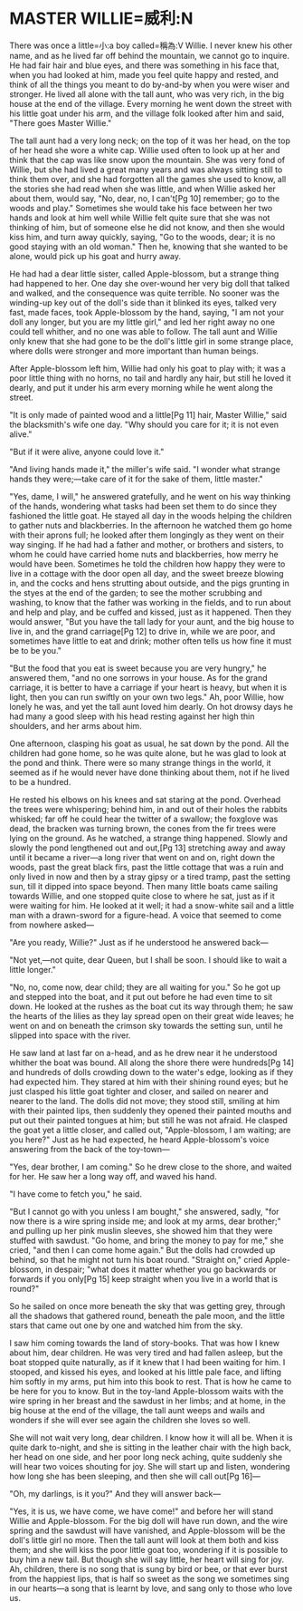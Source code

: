 # MASTER WILLIE=威利:N

There was once a little=小:a boy called=稱為:V Willie. I never knew his other name, and as he lived far off behind the mountain, we cannot go to inquire. He had fair hair and blue eyes, and there was something in his face that, when you had looked at him, made you feel quite happy and rested, and think of all the things you meant to do by-and-by when you were wiser and stronger. He lived all alone with the tall aunt, who was very rich, in the big house at the end of the village. Every morning he went down the street with his little goat under his arm, and the village folk looked after him and said, "There goes Master Willie."

The tall aunt had a very long neck; on the top of it was her head, on the top of her head she wore a white cap. Willie used often to look up at her and think that the cap was like snow upon the mountain. She was very fond of Willie, but she had lived a great many years and was always sitting still to think them over, and she had forgotten all the games she used to know, all the stories she had read when she was little, and when Willie asked her about them, would say, "No, dear, no, I can't[Pg 10] remember; go to the woods and play." Sometimes she would take his face between her two hands and look at him well while Willie felt quite sure that she was not thinking of him, but of someone else he did not know, and then she would kiss him, and turn away quickly, saying, "Go to the woods, dear; it is no good staying with an old woman." Then he, knowing that she wanted to be alone, would pick up his goat and hurry away.

He had had a dear little sister, called Apple-blossom, but a strange thing had happened to her. One day she over-wound her very big doll that talked and walked, and the consequence was quite terrible. No sooner was the winding-up key out of the doll's side than it blinked its eyes, talked very fast, made faces, took Apple-blossom by the hand, saying, "I am not your doll any longer, but you are my little girl," and led her right away no one could tell whither, and no one was able to follow. The tall aunt and Willie only knew that she had gone to be the doll's little girl in some strange place, where dolls were stronger and more important than human beings.

After Apple-blossom left him, Willie had only his goat to play with; it was a poor little thing with no horns, no tail and hardly any hair, but still he loved it dearly, and put it under his arm every morning while he went along the street.

"It is only made of painted wood and a little[Pg 11] hair, Master Willie," said the blacksmith's wife one day. "Why should you care for it; it is not even alive."

"But if it were alive, anyone could love it."

"And living hands made it," the miller's wife said. "I wonder what strange hands they were;—take care of it for the sake of them, little master."

"Yes, dame, I will," he answered gratefully, and he went on his way thinking of the hands, wondering what tasks had been set them to do since they fashioned the little goat. He stayed all day in the woods helping the children to gather nuts and blackberries. In the afternoon he watched them go home with their aprons full; he looked after them longingly as they went on their way singing. If he had had a father and mother, or brothers and sisters, to whom he could have carried home nuts and blackberries, how merry he would have been. Sometimes he told the children how happy they were to live in a cottage with the door open all day, and the sweet breeze blowing in, and the cocks and hens strutting about outside, and the pigs grunting in the styes at the end of the garden; to see the mother scrubbing and washing, to know that the father was working in the fields, and to run about and help and play, and be cuffed and kissed, just as it happened. Then they would answer, "But you have the tall lady for your aunt, and the big house to live in, and the grand carriage[Pg 12] to drive in, while we are poor, and sometimes have little to eat and drink; mother often tells us how fine it must be to be you."

"But the food that you eat is sweet because you are very hungry," he answered them, "and no one sorrows in your house. As for the grand carriage, it is better to have a carriage if your heart is heavy, but when it is light, then you can run swiftly on your own two legs." Ah, poor Willie, how lonely he was, and yet the tall aunt loved him dearly. On hot drowsy days he had many a good sleep with his head resting against her high thin shoulders, and her arms about him.

One afternoon, clasping his goat as usual, he sat down by the pond. All the children had gone home, so he was quite alone, but he was glad to look at the pond and think. There were so many strange things in the world, it seemed as if he would never have done thinking about them, not if he lived to be a hundred.

He rested his elbows on his knees and sat staring at the pond. Overhead the trees were whispering; behind him, in and out of their holes the rabbits whisked; far off he could hear the twitter of a swallow; the foxglove was dead, the bracken was turning brown, the cones from the fir trees were lying on the ground. As he watched, a strange thing happened. Slowly and slowly the pond lengthened out and out,[Pg 13] stretching away and away until it became a river—a long river that went on and on, right down the woods, past the great black firs, past the little cottage that was a ruin and only lived in now and then by a stray gipsy or a tired tramp, past the setting sun, till it dipped into space beyond. Then many little boats came sailing towards Willie, and one stopped quite close to where he sat, just as if it were waiting for him. He looked at it well; it had a snow-white sail and a little man with a drawn-sword for a figure-head. A voice that seemed to come from nowhere asked—

"Are you ready, Willie?" Just as if he understood he answered back—

"Not yet,—not quite, dear Queen, but I shall be soon. I should like to wait a little longer."

"No, no, come now, dear child; they are all waiting for you." So he got up and stepped into the boat, and it put out before he had even time to sit down. He looked at the rushes as the boat cut its way through them; he saw the hearts of the lilies as they lay spread open on their great wide leaves; he went on and on beneath the crimson sky towards the setting sun, until he slipped into space with the river.

He saw land at last far on a-head, and as he drew near it he understood whither the boat was bound. All along the shore there were hundreds[Pg 14] and hundreds of dolls crowding down to the water's edge, looking as if they had expected him. They stared at him with their shining round eyes; but he just clasped his little goat tighter and closer, and sailed on nearer and nearer to the land. The dolls did not move; they stood still, smiling at him with their painted lips, then suddenly they opened their painted mouths and put out their painted tongues at him; but still he was not afraid. He clasped the goat yet a little closer, and called out, "Apple-blossom, I am waiting; are you here?" Just as he had expected, he heard Apple-blossom's voice answering from the back of the toy-town—

"Yes, dear brother, I am coming." So he drew close to the shore, and waited for her. He saw her a long way off, and waved his hand.

"I have come to fetch you," he said.

"But I cannot go with you unless I am bought," she answered, sadly, "for now there is a wire spring inside me; and look at my arms, dear brother;" and pulling up her pink muslin sleeves, she showed him that they were stuffed with sawdust. "Go home, and bring the money to pay for me," she cried, "and then I can come home again." But the dolls had crowded up behind, so that he might not turn his boat round. "Straight on," cried Apple-blossom, in despair; "what does it matter whether you go backwards or forwards if you only[Pg 15] keep straight when you live in a world that is round?"

So he sailed on once more beneath the sky that was getting grey, through all the shadows that gathered round, beneath the pale moon, and the little stars that came out one by one and watched him from the sky.

I saw him coming towards the land of story-books. That was how I knew about him, dear children. He was very tired and had fallen asleep, but the boat stopped quite naturally, as if it knew that I had been waiting for him. I stooped, and kissed his eyes, and looked at his little pale face, and lifting him softly in my arms, put him into this book to rest. That is how he came to be here for you to know. But in the toy-land Apple-blossom waits with the wire spring in her breast and the sawdust in her limbs; and at home, in the big house at the end of the village, the tall aunt weeps and wails and wonders if she will ever see again the children she loves so well.

She will not wait very long, dear children. I know how it will all be. When it is quite dark to-night, and she is sitting in the leather chair with the high back, her head on one side, and her poor long neck aching, quite suddenly she will hear two voices shouting for joy. She will start up and listen, wondering how long she has been sleeping, and then she will call out[Pg 16]—

"Oh, my darlings, is it you?" And they will answer back—

"Yes, it is us, we have come, we have come!" and before her will stand Willie and Apple-blossom. For the big doll will have run down, and the wire spring and the sawdust will have vanished, and Apple-blossom will be the doll's little girl no more. Then the tall aunt will look at them both and kiss them; and she will kiss the poor little goat too, wondering if it is possible to buy him a new tail. But though she will say little, her heart will sing for joy. Ah, children, there is no song that is sung by bird or bee, or that ever burst from the happiest lips, that is half so sweet as the song we sometimes sing in our hearts—a song that is learnt by love, and sang only to those who love us.